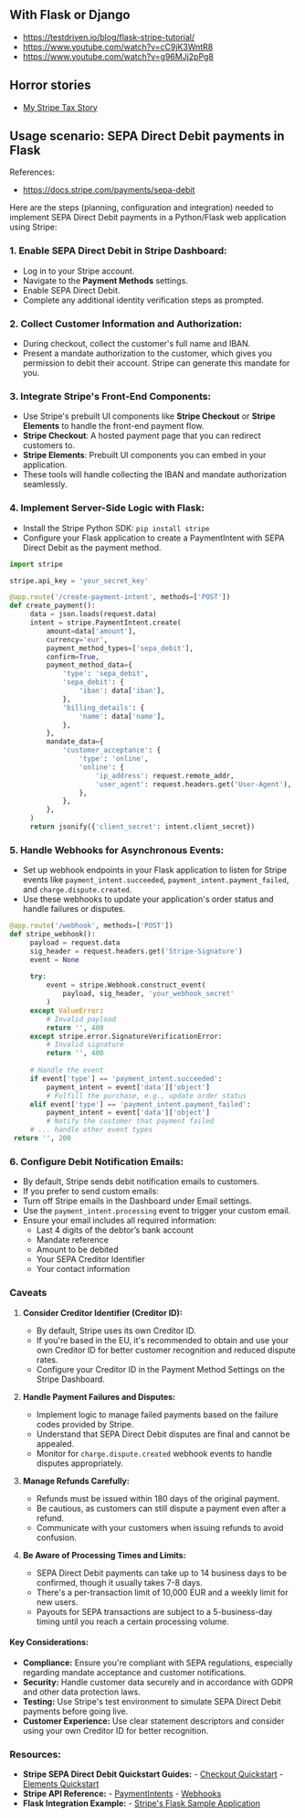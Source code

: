 ## With Flask or Django

- https://testdriven.io/blog/flask-stripe-tutorial/
- https://www.youtube.com/watch?v=cC9jK3WntR8
- https://www.youtube.com/watch?v=g96MJj2pPg8

## Horror stories

- [My Stripe Tax Story](https://gist.github.com/humandoing/5ec7c224691282532db0b9dc37797d7c)

## Usage scenario: SEPA Direct Debit payments in Flask

References: 
- https://docs.stripe.com/payments/sepa-debit

Here are the steps (planning, configuration and integration) needed to implement SEPA Direct Debit payments in a Python/Flask web application using Stripe:

### 1. **Enable SEPA Direct Debit in Stripe Dashboard:**

- Log in to your Stripe account.
- Navigate to the **Payment Methods** settings.
- Enable SEPA Direct Debit.
- Complete any additional identity verification steps as prompted.

### 2. **Collect Customer Information and Authorization:**

- During checkout, collect the customer's full name and IBAN.
- Present a mandate authorization to the customer, which gives you permission to debit their account. Stripe can generate this mandate for you.

### 3. **Integrate Stripe's Front-End Components:**

- Use Stripe's prebuilt UI components like **Stripe Checkout** or **Stripe Elements** to handle the front-end payment flow.
 - **Stripe Checkout**: A hosted payment page that you can redirect customers to.
 - **Stripe Elements**: Prebuilt UI components you can embed in your application.
- These tools will handle collecting the IBAN and mandate authorization seamlessly.

### 4. **Implement Server-Side Logic with Flask:**

- Install the Stripe Python SDK: `pip install stripe`
- Configure your Flask application to create a PaymentIntent with SEPA Direct Debit as the payment method.

```python
import stripe

stripe.api_key = 'your_secret_key'

@app.route('/create-payment-intent', methods=['POST'])
def create_payment():
     data = json.loads(request.data)
     intent = stripe.PaymentIntent.create(
         amount=data['amount'],
         currency='eur',
         payment_method_types=['sepa_debit'],
         confirm=True,
         payment_method_data={
             'type': 'sepa_debit',
             'sepa_debit': {
                 'iban': data['iban'],
             },
             'billing_details': {
                 'name': data['name'],
             },
         },
         mandate_data={
             'customer_acceptance': {
                 'type': 'online',
                 'online': {
                     'ip_address': request.remote_addr,
                     'user_agent': request.headers.get('User-Agent'),
                 },
             },
         },
     )
     return jsonify({'client_secret': intent.client_secret})
```

### 5. **Handle Webhooks for Asynchronous Events:**

- Set up webhook endpoints in your Flask application to listen for Stripe events like `payment_intent.succeeded`, `payment_intent.payment_failed`, and `charge.dispute.created`.
- Use these webhooks to update your application's order status and handle failures or disputes.

```python
@app.route('/webhook', methods=['POST'])
def stripe_webhook():
     payload = request.data
     sig_header = request.headers.get('Stripe-Signature')
     event = None
    
     try:
         event = stripe.Webhook.construct_event(
             payload, sig_header, 'your_webhook_secret'
         )
     except ValueError:
         # Invalid payload
         return '', 400
     except stripe.error.SignatureVerificationError:
         # Invalid signature
         return '', 400
    
     # Handle the event
     if event['type'] == 'payment_intent.succeeded':
         payment_intent = event['data']['object']
         # Fulfill the purchase, e.g., update order status
     elif event['type'] == 'payment_intent.payment_failed':
         payment_intent = event['data']['object']
         # Notify the customer that payment failed
     # ... handle other event types
 return '', 200
```

### 6. **Configure Debit Notification Emails:**

- By default, Stripe sends debit notification emails to customers.
- If you prefer to send custom emails:
 - Turn off Stripe emails in the Dashboard under Email settings.
 - Use the `payment_intent.processing` event to trigger your custom email.
 - Ensure your email includes all required information:
   - Last 4 digits of the debtor’s bank account
   - Mandate reference
   - Amount to be debited
   - Your SEPA Creditor Identifier
   - Your contact information

### Caveats

1. **Consider Creditor Identifier (Creditor ID):**
   - By default, Stripe uses its own Creditor ID.
   - If you're based in the EU, it's recommended to obtain and use your own Creditor ID for better customer recognition and reduced dispute rates.
   - Configure your Creditor ID in the Payment Method Settings on the Stripe Dashboard.

2. **Handle Payment Failures and Disputes:**
   - Implement logic to manage failed payments based on the failure codes provided by Stripe.
   - Understand that SEPA Direct Debit disputes are final and cannot be appealed.
   - Monitor for `charge.dispute.created` webhook events to handle disputes appropriately.

3. **Manage Refunds Carefully:**
   - Refunds must be issued within 180 days of the original payment.
   - Be cautious, as customers can still dispute a payment even after a refund.
   - Communicate with your customers when issuing refunds to avoid confusion.

4. **Be Aware of Processing Times and Limits:**
    - SEPA Direct Debit payments can take up to 14 business days to be confirmed, though it usually takes 7-8 days.
    - There's a per-transaction limit of 10,000 EUR and a weekly limit for new users.
    - Payouts for SEPA transactions are subject to a 5-business-day timing until you reach a certain processing volume.

#### **Key Considerations:**

- **Compliance:** Ensure you're compliant with SEPA regulations, especially regarding mandate acceptance and customer notifications.
- **Security:** Handle customer data securely and in accordance with GDPR and other data protection laws.
- **Testing:** Use Stripe's test environment to simulate SEPA Direct Debit payments before going live.
- **Customer Experience:** Use clear statement descriptors and consider using your own Creditor ID for better recognition.

### **Resources:**

- **Stripe SEPA Direct Debit Quickstart Guides:**
      - [Checkout Quickstart](https://stripe.com/docs/payments/checkout)
      - [Elements Quickstart](https://stripe.com/docs/payments/elements)
- **Stripe API Reference:**
      - [PaymentIntents](https://stripe.com/docs/api/payment_intents)
      - [Webhooks](https://stripe.com/docs/webhooks)
- **Flask Integration Example:**
      - [Stripe's Flask Sample Application](https://github.com/stripe-samples/accept-a-payment/tree/master/custom-payment-flow/server/python)
